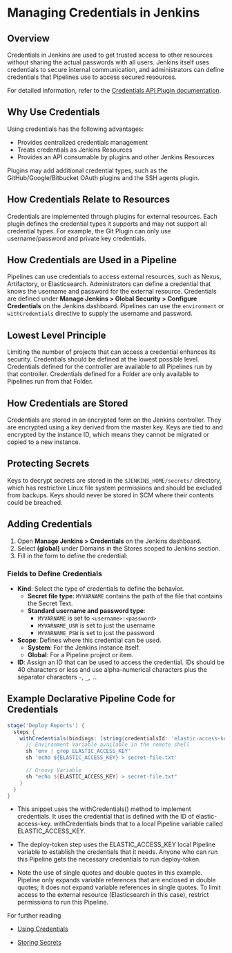 # Managing Credentials in Jenkins

## Overview

Credentials in Jenkins are used to get trusted access to other resources without sharing the actual passwords with all users. Jenkins itself uses credentials to secure internal communication, and administrators can define credentials that Pipelines use to access secured resources.

For detailed information, refer to the [Credentials API Plugin documentation](https://www.jenkins.io/doc/developer/security/secrets/).

## Why Use Credentials

Using credentials has the following advantages:
- Provides centralized credentials management
- Treats credentials as Jenkins Resources
- Provides an API consumable by plugins and other Jenkins Resources

Plugins may add additional credential types, such as the GitHub/Google/Bitbucket OAuth plugins and the SSH agents plugin.

## How Credentials Relate to Resources

Credentials are implemented through plugins for external resources. Each plugin defines the credential types it supports and may not support all credential types. For example, the Git Plugin can only use username/password and private key credentials.

## How Credentials are Used in a Pipeline

Pipelines can use credentials to access external resources, such as Nexus, Artifactory, or Elasticsearch. Administrators can define a credential that knows the username and password for the external resource. Credentials are defined under **Manage Jenkins > Global Security > Configure Credentials** on the Jenkins dashboard. Pipelines can use the `environment` or `withCredentials` directive to supply the username and password.

## Lowest Level Principle

Limiting the number of projects that can access a credential enhances its security. Credentials should be defined at the lowest possible level. Credentials defined for the controller are available to all Pipelines run by that controller. Credentials defined for a Folder are only available to Pipelines run from that Folder.

## How Credentials are Stored

Credentials are stored in an encrypted form on the Jenkins controller. They are encrypted using a key derived from the master key. Keys are tied to and encrypted by the instance ID, which means they cannot be migrated or copied to a new instance.

## Protecting Secrets

Keys to decrypt secrets are stored in the `$JENKINS_HOME/secrets/` directory, which has restrictive Linux file system permissions and should be excluded from backups. Keys should never be stored in SCM where their contents could be breached.

## Adding Credentials

1. Open **Manage Jenkins > Credentials** on the Jenkins dashboard.
2. Select **(global)** under Domains in the Stores scoped to Jenkins section.
3. Fill in the form to define the credential:

### Fields to Define Credentials

- **Kind**: Select the type of credentials to define the behavior.
  - **Secret file type**: `MYVARNAME` contains the path of the file that contains the Secret Text.
  - **Standard username and password type**:
    - `MYVARNAME` is set to `<username>:<password>`
    - `MYVARNAME_USR` is set to just the username
    - `MYVARNAME_PSW` is set to just the password
- **Scope**: Defines where this credential can be used.
  - **System**: For the Jenkins instance itself.
  - **Global**: For a Pipeline project or item.
- **ID**: Assign an ID that can be used to access the credential. IDs should be 40 characters or less and use alpha-numerical characters plus the separator characters `-`, `_`, `.`.

## Example Declarative Pipeline Code for Credentials

```groovy
stage('Deploy Reports') {
  steps {
    withCredentials(bindings: [string(credentialsId: 'elastic-access-key', variable: 'ELASTIC_ACCESS_KEY')]) {
      // Environment Variable available in the remote shell
      sh 'env | grep ELASTIC_ACCESS_KEY'
      sh 'echo ${ELASTIC_ACCESS_KEY} > secret-file.txt'

      // Groovy Variable
      sh "echo ${ELASTIC_ACCESS_KEY} > secret-file.txt"
    }
  }
}
```


- This snippet uses the withCredentials() method to implement credentials. It uses the credential that is defined with the ID of elastic-access-key. withCredentials binds that to a local Pipeline variable called ELASTIC_ACCESS_KEY.

- The deploy-token step uses the ELASTIC_ACCESS_KEY local Pipeline variable to establish the credentials that it needs. Anyone who can run this Pipeline gets the necessary credentials to run deploy-token.

- Note the use of single quotes and double quotes in this example. Pipeline only expands variable references that are enclosed in double quotes; it does not expand variable references in single quotes. To limit access to the external resource (Elasticsearch in this case), restrict permissions to run this Pipeline.

For further reading

- [Using Credentials](https://www.jenkins.io/doc/book/using/using-credentials/)

- [Storing Secrets](https://www.jenkins.io/doc/developer/security/secrets/)



